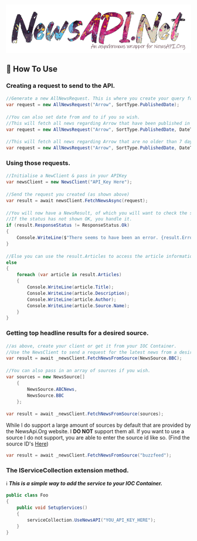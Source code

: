 <p align="center">
  <img src="docs/images/logo.png" />
</p>

## 🤔 How To Use

### Creating a request to send to the API.

```cs
//Generate a new AllNewsRequest. This is where you create your query for the API.
var request = new AllNewsRequest("Arrow", SortType.PublishedDate);

//You can also set date from and to if you so wish.
//This will fetch all news regarding Arrow that have been published in the last 7 days.
var request = new AllNewsRequest("Arrow", SortType.PublishedDate, DateTime.UtcNow.AddDays(-7));

//This will fetch all news regarding Arrow that are no older than 7 days and are no younger than 2. For example if it where 10/1/2019, this would be news articles from The 3/1/2019 to 8/1/2019 
var request = new AllNewsRequest("Arrow", SortType.PublishedDate, DateTime.UtcNow.AddDays(-7), DateTime.UtcNow.AddDays(-2));
```

### Using those requests.
```cs
//Initialise a NewClient & pass in your APIKey
var newsClient = new NewsClient("API_Key Here");

//Send the request you created (as shown above)
var result = await newsClient.FetchNewsAsync(request);

//You will now have a NewsResult, of which you will want to check the status.
//If the status has not shown OK, you handle it.
if (result.ResponseStatus != ResponseStatus.Ok)
{
    Console.WriteLine($"There seems to have been an error. {result.Error.ToString()}")
}

//Else you can use the result.Articles to access the article information.
else
{
    foreach (var article in result.Articles)
    {
        Console.WriteLine(article.Title);
        Console.WriteLine(article.Description);
        Console.WriteLine(article.Author);
        Console.WriteLine(article.Source.Name);
    }
}
```

### Getting top headline results for a desired source.

```cs
//as above, create your client or get it from your IOC Container.
//Use the NewsClient to send a request for the latest news from a desired source.
var result = await _newsClient.FetchNewsFromSource(NewsSource.BBC);

//You can also pass in an array of sources if you wish.
var sources = new NewsSource[] 
    { 
        NewsSource.ABCNews,
        NewsSource.BBC
    };

var result = await _newsClient.FetchNewsFromSource(sources);
```

While I do support a large amount of sources by default that are provided by the NewsApi.Org website. I **DO NOT** support them all. If you want to use a source I do not support, you are able to enter the source id like so. (Find the source ID's [Here](https://newsapi.org/docs/endpoints/sources))

```cs
var result = await _newsClient.FetchNewsFromSource("buzzfeed");
```

### The IServiceCollection extension method.

ℹ ***This is a simple way to add the service to your IOC Container.***
```cs
public class Foo
{
    public void SetupServices()
    {
        serviceCollection.UseNewsAPI("YOU_API_KEY_HERE");
    }
}
```